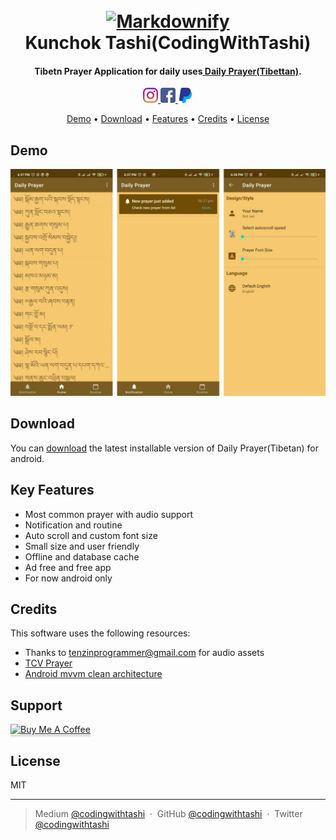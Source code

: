 <h1 align="center">
  <br>
  <a href="http://www.amitmerchant.com/electron-markdownify"><img src="https://miro.medium.com/fit/c/164/164/1*BJgzYxY21hX5V27k7jckpg.png" alt="Markdownify" width="200"></a>
  <br>
  Kunchok Tashi(CodingWithTashi)
  <br>
</h1>

<h4 align="center">Tibetn Prayer Application for daily uses<a href="http://electron.atom.io" target="_blank"> Daily Prayer(Tibettan)</a>.</h4>

<p align="center">
  <a href="https://instagram.com/kontas
           35">
    <img src="https://github.com/CodingWithTashi/Tibetan-Prayer-App/blob/master/app/src/main/res/drawable/instagram.png"
         alt="Kunchok Tashi">
  </a>
  <a href="https://www.facebook.com/techtibet">
      <img src="https://github.com/CodingWithTashi/Tibetan-Prayer-App/blob/master/app/src/main/res/drawable/facebook.png">
  </a>
  <a href="https://www.paypal.com/paypalme/kontashi35">
    <img src="https://github.com/CodingWithTashi/Tibetan-Prayer-App/blob/master/app/src/main/res/drawable/paypal.png">
  </a>
</p>

<p align="center">
  <a href="#demo">Demo</a> •
  <a href="#download">Download</a> •
  <a href="#key-features">Features</a> •
  <a href="#credits">Credits</a> •
  <a href="#license">License</a>
</p>

## Demo
![screenshot](https://raw.githubusercontent.com/CodingWithTashi/Tibetan-Prayer-App/master/app/src/assets/demo.png)

## Download

You can [download](https://play.google.com/store/apps/details?id=com.codingwithtashi.dailyprayer) the latest installable version of Daily Prayer(Tibetan) for android.

## Key Features

* Most common prayer with audio support
* Notification and routine  
* Auto scroll and custom font size
* Small size and user friendly
* Offline and database cache
* Ad free and free app
* For now android only

## Credits

This software uses the following resources:

- Thanks to [tenzinprogrammer@gmail.com](tenzinprogrammer@gmail.com) for audio assets
- [TCV Prayer](https://tcv.org.in/)
- [Android mvvm clean architecture](https://github.com/chjj/marked)

## Support

<a href="https://www.buymeacoffee.com/codingwithtashi" target="_blank"><img src="https://www.buymeacoffee.com/assets/img/custom_images/purple_img.png" alt="Buy Me A Coffee" style="height: 41px !important;width: 174px !important;box-shadow: 0px 3px 2px 0px rgba(190, 190, 190, 0.5) !important;-webkit-box-shadow: 0px 3px 2px 0px rgba(190, 190, 190, 0.5) !important;" ></a>

## License

MIT

---

> Medium [@codingwithtashi](https://codingwithtashi.medium.com/) &nbsp;&middot;&nbsp;
> GitHub [@codingwithtashi](https://github.com/codingwithtashi) &nbsp;&middot;&nbsp;
> Twitter [@codingwithtashi](https://twitter.com/CodingWithTashi/)

